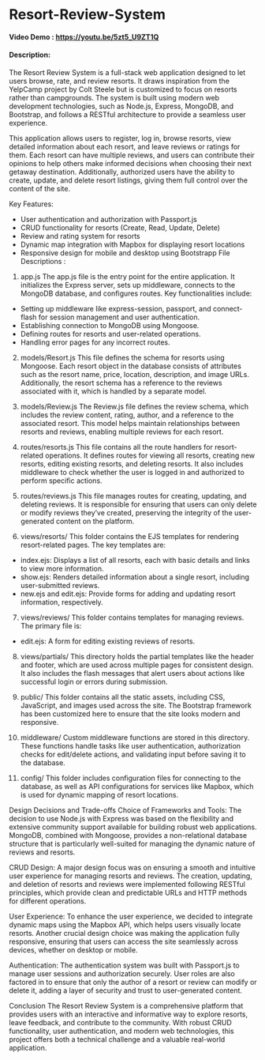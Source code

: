 # Resort-Review-System
#### Video Demo : https://youtu.be/5zt5_U9ZT1Q
#### Description:
The Resort Review System is a full-stack web application designed to let users browse, rate, and review resorts. It draws inspiration from the YelpCamp project by Colt Steele but is customized to focus on resorts rather than campgrounds. The system is built using modern web development technologies, such as Node.js, Express, MongoDB, and Bootstrap, and follows a RESTful architecture to provide a seamless user experience.

This application allows users to register, log in, browse resorts, view detailed information about each resort, and leave reviews or ratings for them. Each resort can have multiple reviews, and users can contribute their opinions to help others make informed decisions when choosing their next getaway destination. Additionally, authorized users have the ability to create, update, and delete resort listings, giving them full control over the content of the site.

Key Features:
- User authentication and authorization with Passport.js
- CRUD functionality for resorts (Create, Read, Update, Delete)
- Review and rating system for resorts
- Dynamic map integration with Mapbox for displaying resort locations
- Responsive design for mobile and desktop using Bootstrapp
File Descriptions :
1. app.js
The app.js file is the entry point for the entire application. It initializes the Express server, sets up middleware, connects to the MongoDB database, and configures routes. Key functionalities include:

- Setting up middleware like express-session, passport, and connect-flash for session management and user authentication.
- Establishing connection to MongoDB using Mongoose.
- Defining routes for resorts and user-related operations.
- Handling error pages for any incorrect routes.
  
2. models/Resort.js
This file defines the schema for resorts using Mongoose. Each resort object in the database consists of attributes such as the resort name, price, location, description, and image URLs. Additionally, the resort schema has a reference to the reviews associated with it, which is handled by a separate model.

3. models/Review.js
The Review.js file defines the review schema, which includes the review content, rating, author, and a reference to the associated resort. This model helps maintain relationships between resorts and reviews, enabling multiple reviews for each resort.

4. routes/resorts.js
This file contains all the route handlers for resort-related operations. It defines routes for viewing all resorts, creating new resorts, editing existing resorts, and deleting resorts. It also includes middleware to check whether the user is logged in and authorized to perform specific actions.

5. routes/reviews.js
This file manages routes for creating, updating, and deleting reviews. It is responsible for ensuring that users can only delete or modify reviews they’ve created, preserving the integrity of the user-generated content on the platform.

6. views/resorts/
This folder contains the EJS templates for rendering resort-related pages. The key templates are:

- index.ejs: Displays a list of all resorts, each with basic details and links to view more information.
- show.ejs: Renders detailed information about a single resort, including user-submitted reviews.
- new.ejs and edit.ejs: Provide forms for adding and updating resort information, respectively.
  
7. views/reviews/
This folder contains templates for managing reviews. The primary file is:

- edit.ejs: A form for editing existing reviews of resorts.
8. views/partials/
This directory holds the partial templates like the header and footer, which are used across multiple pages for consistent design. It also includes the flash messages that alert users about actions like successful login or errors during submission.

9. public/
This folder contains all the static assets, including CSS, JavaScript, and images used across the site. The Bootstrap framework has been customized here to ensure that the site looks modern and responsive.

10. middleware/
Custom middleware functions are stored in this directory. These functions handle tasks like user authentication, authorization checks for edit/delete actions, and validating input before saving it to the database.

11. config/
This folder includes configuration files for connecting to the database, as well as API configurations for services like Mapbox, which is used for dynamic mapping of resort locations.

Design Decisions and Trade-offs
Choice of Frameworks and Tools:
The decision to use Node.js with Express was based on the flexibility and extensive community support available for building robust web applications. MongoDB, combined with Mongoose, provides a non-relational database structure that is particularly well-suited for managing the dynamic nature of reviews and resorts.

CRUD Design:
A major design focus was on ensuring a smooth and intuitive user experience for managing resorts and reviews. The creation, updating, and deletion of resorts and reviews were implemented following RESTful principles, which provide clean and predictable URLs and HTTP methods for different operations.

User Experience:
To enhance the user experience, we decided to integrate dynamic maps using the Mapbox API, which helps users visually locate resorts. Another crucial design choice was making the application fully responsive, ensuring that users can access the site seamlessly across devices, whether on desktop or mobile.

Authentication:
The authentication system was built with Passport.js to manage user sessions and authorization securely. User roles are also factored in to ensure that only the author of a resort or review can modify or delete it, adding a layer of security and trust to user-generated content.

Conclusion
The Resort Review System is a comprehensive platform that provides users with an interactive and informative way to explore resorts, leave feedback, and contribute to the community. With robust CRUD functionality, user authentication, and modern web technologies, this project offers both a technical challenge and a valuable real-world application.
